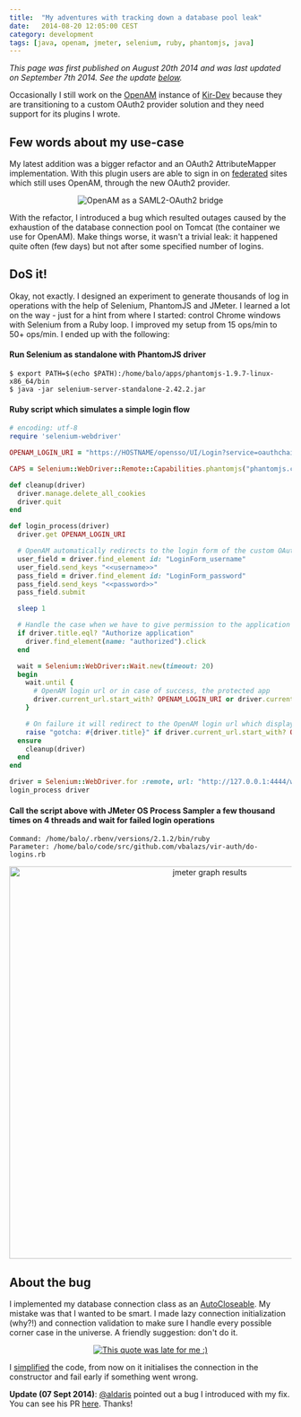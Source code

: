 ```yaml
---
title:  "My adventures with tracking down a database pool leak"
date:   2014-08-20 12:05:00 CEST
category: development
tags: [java, openam, jmeter, selenium, ruby, phantomjs, java]
---
```


_This page was first published on August 20th 2014 and was last updated on September 7th 2014. See the update <a href="#dbpoolissue-update1">below</a>._

Occasionally I still work on the [OpenAM][1] instance of [Kir-Dev][2] because they are transitioning to a custom OAuth2 provider solution and they need support for its plugins I wrote.

## Few words about my use-case

My latest addition was a bigger refactor and an OAuth2 AttributeMapper implementation. With this plugin users are able to sign in on [federated][3] sites which still uses OpenAM, through the new OAuth2 provider.

<div align="center">
  <img src="https://dl.dropboxusercontent.com/u/3092188/blog/2014.08/saml2-oauth2-bridge.png" title="OpenAM as a SAML2-OAuth2 bridge" />
</div>

With the refactor, I introduced a bug which resulted outages caused by the exhaustion of the database connection pool on Tomcat (the container we use for OpenAM). Make things worse, it wasn't a trivial leak: it happened quite often (few days) but not after some specified number of logins.

## DoS it!

Okay, not exactly. I designed an experiment to generate thousands of log in operations with the help of Selenium, PhantomJS and JMeter. I learned a lot on the way - just for a hint from where I started: control Chrome windows with Selenium from a Ruby loop. I improved my setup from 15 ops/min to 50+ ops/min. I ended up with the following:

#### Run Selenium as standalone with PhantomJS driver

```shell
$ export PATH=$(echo $PATH):/home/balo/apps/phantomjs-1.9.7-linux-x86_64/bin
$ java -jar selenium-server-standalone-2.42.2.jar
```

#### Ruby script which simulates a simple login flow

```ruby
# encoding: utf-8
require 'selenium-webdriver'

OPENAM_LOGIN_URI = "https://HOSTNAME/opensso/UI/Login?service=oauthchain"

CAPS = Selenium::WebDriver::Remote::Capabilities.phantomjs("phantomjs.cli.args" => ['--ignore-ssl-errors=true'])

def cleanup(driver)
  driver.manage.delete_all_cookies
  driver.quit
end

def login_process(driver)
  driver.get OPENAM_LOGIN_URI

  # OpenAM automatically redirects to the login form of the custom OAuth2 provider
  user_field = driver.find_element id: "LoginForm_username"
  user_field.send_keys "<<username>>"
  pass_field = driver.find_element id: "LoginForm_password"
  pass_field.send_keys "<<password>>"
  pass_field.submit

  sleep 1

  # Handle the case when we have to give permission to the application
  if driver.title.eql? "Authorize application"
    driver.find_element(name: "authorized").click
  end

  wait = Selenium::WebDriver::Wait.new(timeout: 20)
  begin
    wait.until {
      # OpenAM login url or in case of success, the protected app
      driver.current_url.start_with? OPENAM_LOGIN_URI or driver.current_url.include? "myprotectedapp.com"
    }

    # On failure it will redirect to the OpenAM login url which displays the error
    raise "gotcha: #{driver.title}" if driver.current_url.start_with? OPENAM_LOGIN_URI
  ensure
    cleanup(driver)
  end
end

driver = Selenium::WebDriver.for :remote, url: "http://127.0.0.1:4444/wd/hub", desired_capabilities: CAPS
login_process driver
```

#### Call the script above with JMeter OS Process Sampler a few thousand times on 4 threads and wait for failed login operations

~~~
Command: /home/balo/.rbenv/versions/2.1.2/bin/ruby
Parameter: /home/balo/code/src/github.com/vbalazs/vir-auth/do-logins.rb
~~~

<div align="center">
  <a href="https://dl.dropboxusercontent.com/u/3092188/blog/2014.08/jmeter-auth-graph_results.png">
    <img alt="jmeter graph results" src="https://dl.dropboxusercontent.com/u/3092188/blog/2014.08/jmeter-auth-graph_results.png" title="~50 login operation/minute is not bad from a notebook" width="700" />
  </a>
</div>

## About the bug

I implemented my database connection class as an [AutoCloseable][4]. My mistake was that I wanted to be smart. I made lazy connection initialization (why?!) and connection validation to make sure I handle every possible corner case in the universe. A friendly suggestion: don't do it.

<div align="center">
  <a href="https://twitter.com/nvining/status/500094840865304577">
    <img src="https://dl.dropboxusercontent.com/u/3092188/blog/2014.08/twitter_nvining_status_500094840865304577.png" title="This quote was late for me :)" />
  </a>
</div>

I [simplified][5] the code, from now on it initialises the connection in the constructor and fail early if something went wrong.

<a name="dbpoolissue-update1"></a>
**Update (07 Sept 2014)**: [@aldaris][6] pointed out a bug I introduced with my fix. You can see his PR [here][7]. Thanks!

[1]: http://openam.forgerock.org
[2]: http://kir-dev.sch.bme.hu/about/
[3]: http://openam.forgerock.org/openam-documentation/openam-doc-source/doc/admin-guide/index/chap-federation.html#about-federation
[4]: http://docs.oracle.com/javase/7/docs/api/java/lang/AutoCloseable.html
[5]: https://github.com/kir-dev/vir-auth/pull/6
[6]: https://github.com/aldaris
[7]: https://github.com/kir-dev/vir-auth/pull/7
